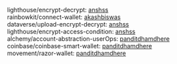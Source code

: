 lighthouse/encrypt-decrypt: [anshss](https://github.com/anshss)</br>
rainbowkit/connect-wallet: [akashbiswas](https://github.com/akashbiswas0) </br>
dataverse/upload-encrypt-decrypt: [anshss](https://github.com/anshss) </br>
lighthouse/encrypt-access-condition: [anshss](https://github.com/anshss) </br>
alchemy/account-abstraction-userOps: [panditdhamdhere](https://github.com/panditdhamdhere) </br>
coinbase/coinbase-smart-wallet: [panditdhamdhere](https://github.com/panditdhamdhere) </br>
movement/razor-wallet: [panditdhamdhere](https://github.com/panditdhamdhere) </br>